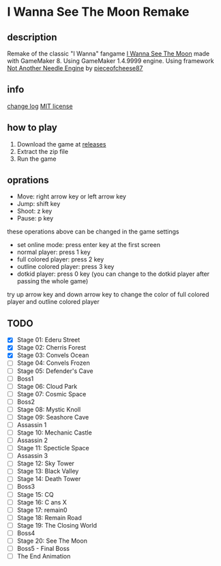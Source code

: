 # I Wanna See The Moon Remake

## description

Remake of the classic "I Wanna" fangame [I Wanna See The Moon](https://www.delicious-fruit.com/ratings/game_details.php?id=11706) made with GameMaker 8.
Using GameMaker 1.4.9999 engine.
Using framework [Not Another Needle Engine](https://github.com/pieceofcheese87/studiofusionengine) by [pieceofcheese87](https://github.com/pieceofcheese87)

## info

[change log](./changelog.md)
[MIT license](./LICENSE)

## how to play

1. Download the game at [releases](https://github.com/NotAnotherNeedleEngine/I-Wanna-See-The-Moon-Remake/releases)
2. Extract the zip file
3. Run the game

## oprations

- Move: right arrow key or left arrow key
- Jump: shift key
- Shoot: z key
- Pause: p key

these operations above can be changed in the game settings

- set online mode: press enter key at the first screen
- normal player: press 1 key
- full colored player: press 2 key
- outline colored player: press 3 key
- dotkid player: press 0 key (you can change to the dotkid player after passing the whole game)

try up arrow key and down arrow key to change the color of full colored player and outline colored player

## TODO

- [X] Stage 01: Ederu Street
- [X] Stage 02: Cherris Forest
- [X] Stage 03: Convels Ocean
- [ ] Stage 04: Convels Frozen
- [ ] Stage 05: Defender's Cave
- [ ] Boss1
- [ ] Stage 06: Cloud Park
- [ ] Stage 07: Cosmic Space
- [ ] Boss2
- [ ] Stage 08: Mystic Knoll
- [ ] Stage 09: Seashore Cave
- [ ] Assassin 1
- [ ] Stage 10: Mechanic Castle
- [ ] Assassin 2
- [ ] Stage 11: Specticle Space
- [ ] Assassin 3
- [ ] Stage 12: Sky Tower
- [ ] Stage 13: Black Valley
- [ ] Stage 14: Death Tower
- [ ] Boss3
- [ ] Stage 15: CQ
- [ ] Stage 16: C ans X
- [ ] Stage 17: remain0
- [ ] Stage 18: Remain Road
- [ ] Stage 19: The Closing World
- [ ] Boss4
- [ ] Stage 20: See The Moon
- [ ] Boss5 - Final Boss
- [ ] The End Animation

